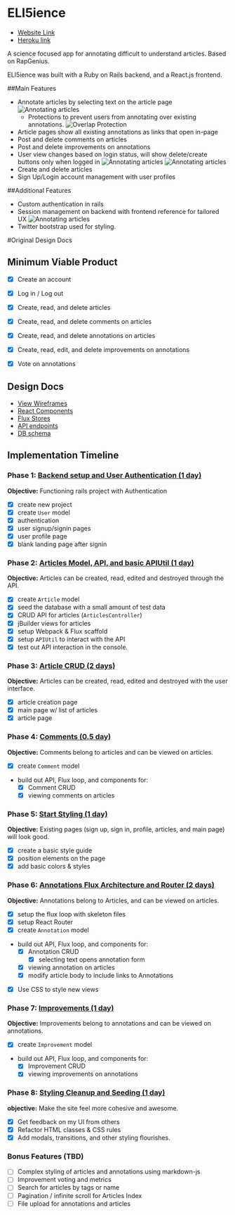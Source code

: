 # ELI5ience

- [Website Link][website]
- [Heroku link][heroku]

A science focused app for annotating difficult to understand articles. Based on RapGenius.

ELI5ience was built with a Ruby on Rails backend, and a React.js frontend.

[heroku]: eli5ience.herokuapp.com
[website]: http://www.eli5ience.com/

##Main Features
- Annotate articles by selecting text on the article page
  ![Annotating articles](./docs/ELI5Annotation.png)
  - Protections to prevent users from annotating over existing annotations.
  ![Overlap Protection](./docs/ELI5Overlap.png)
- Article pages show all existing annotations as links that open in-page
- Post and delete comments on articles
- Post and delete improvements on annotations
- User view changes based on login status, will show delete/create buttons only when logged in
  ![Annotating articles](./docs/ELI5Login.png)
  ![Annotating articles](./docs/ELI5Allow.png)
- Create and delete articles
- Sign Up/Login account management with user profiles



##Additional Features
- Custom authentication in rails
- Session management on backend with frontend reference for tailored UX
![Annotating articles](./docs/ELI5Allow.png)
- Twitter bootstrap used for styling.


#Original Design Docs

## Minimum Viable Product

- [x] Create an account
- [x] Log in / Log out
- [x] Create, read, and delete articles
- [x] Create, read, and delete comments on articles
- [x] Create, read, and delete annotations on articles
- [x] Create, read, edit, and delete improvements on annotations
- [x] Vote on annotations


## Design Docs
* [View Wireframes][views]
* [React Components][components]
* [Flux Stores][stores]
* [API endpoints][api-endpoints]
* [DB schema][schema]

[views]: ./docs/views.md
[components]: ./docs/components.md
[stores]: ./docs/stores.md
[api-endpoints]: ./docs/api-endpoints.md
[schema]: ./docs/schema.md

## Implementation Timeline

### Phase 1: [Backend setup and User Authentication (1 day)][phase-one]

**Objective:** Functioning rails project with Authentication

- [x] create new project
- [x] create `User` model
- [x] authentication
- [x] user signup/signin pages
- [x] user profile page
- [x] blank landing page after signin

### Phase 2: [Articles Model, API, and basic APIUtil (1 day)][phase-two]

**Objective:** Articles can be created, read, edited and destroyed through
the API.

- [x] create `Article` model
- [x] seed the database with a small amount of test data
- [x] CRUD API for articles (`ArticlesController`)
- [x] jBuilder views for articles
- [x] setup Webpack & Flux scaffold
- [x] setup `APIUtil` to interact with the API
- [x] test out API interaction in the console.

### Phase 3: [Article CRUD (2 days)][phase-three]

**Objective:** Articles can be created, read, edited and destroyed with the user interface.

- [x] article creation page
- [x] main page w/ list of articles
- [x] article page

### Phase 4: [Comments (0.5 day)][phase-four]

**Objective:** Comments belong to articles and can be viewed on articles.

- [x] create `Comment` model
- build out API, Flux loop, and components for:
  - [x] Comment CRUD
  - [x] viewing comments on articles

### Phase 5: [Start Styling (1 day)][phase-five]

**Objective:** Existing pages (sign up, sign in, profile, articles, and main page) will look good.

- [x] create a basic style guide
- [x] position elements on the page
- [x] add basic colors & styles

### Phase 6: [Annotations Flux Architecture and Router (2 days)][phase-six]

**Objective:** Annotations belong to Articles, and can be viewed on articles.

- [x] setup the flux loop with skeleton files
- [x] setup React Router
- [x] create `Annotation` model
- build out API, Flux loop, and components for:
  - [x] Annotation CRUD
      - [x] selecting text opens annotation form
  - [x] viewing annotation on articles
  - [x] modify article body to include links to Annotations
- [x] Use CSS to style new views

### Phase 7: [Improvements (1 day)][phase-seven]

**Objective:** Improvements belong to annotations and can be viewed on annotations.

- [x] create `Improvement` model
- build out API, Flux loop, and components for:
  - [x] Improvement CRUD
  - [x] viewing improvements on annotations

### Phase 8: [Styling Cleanup and Seeding (1 day)][phase-nine]

**objective:** Make the site feel more cohesive and awesome.

- [x] Get feedback on my UI from others
- [x] Refactor HTML classes & CSS rules
- [x] Add modals, transitions, and other styling flourishes.

### Bonus Features (TBD)
- [ ] Complex styling of articles and annotations using markdown-js
- [ ] Improvement voting and metrics
- [ ] Search for articles by tags or name
- [ ] Pagination / infinite scroll for Articles Index
- [ ] File upload for annotations and articles

[phase-one]: ./docs/phases/phase1.md
[phase-two]: ./docs/phases/phase2.md
[phase-three]: ./docs/phases/phase3.md
[phase-four]: ./docs/phases/phase4.md
[phase-five]: ./docs/phases/phase5.md
[phase-six]: ./docs/phases/phase6.md
[phase-seven]: ./docs/phases/phase7.md
[phase-eight]: ./docs/phases/phase8.md
[phase-nine]: ./docs/phases/phase9.md
